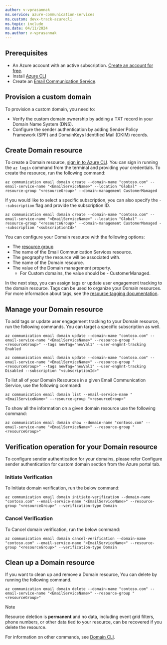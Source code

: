 ```yaml
---
author: v-vprasannak
ms.service: azure-communication-services
ms.custom: devx-track-azurecli
ms.topic: include
ms.date: 04/11/2024
ms.author: v-vprasannak
---
```


## Prerequisites

- An Azure account with an active subscription. [Create an account for free](https://azure.microsoft.com/free/dotnet/).
- Install [Azure CLI](/cli/azure/install-azure-cli-windows?tabs=azure-cli) 
- Create an [Email Communication Service](/azure/communication-services/quickstarts/email/create-email-communication-resource).

## Provision a custom domain

To provision a custom domain, you need to:
    
* Verify the custom domain ownership by adding a TXT record in your Domain Name System (DNS).
* Configure the sender authentication by adding Sender Policy Framework (SPF) and DomainKeys Identified Mail (DKIM) records.

## Create Domain resource

To create a Domain resource, [sign in to Azure CLI](/cli/azure/authenticate-azure-cli). You can sign in running the ```az login``` command from the terminal and providing your credentials. To create the resource, run the following command:

```azurepowershell-interactive
az communication email domain create --domain-name "contoso.com" --email-service-name "<EmailServiceName>" --location "Global" --resource-group "<resourceGroup>" --domain-management CustomerManaged
```

If you would like to select a specific subscription, you can also specify the ```--subscription``` flag and provide the subscription ID.
```azurepowershell-interactive
az communication email domain create --domain-name "contoso.com" --email-service-name "<EmailServiceName>" --location "Global" --resource-group "<resourceGroup>" --domain-management CustomerManaged --subscription "<subscriptionId>"
```

You can configure your Domain resource with the following options:

* The [resource group](../../../../azure-resource-manager/management/manage-resource-groups-cli.md)
* The name of the Email Communication Services resource.
* The geography the resource will be associated with.
* The name of the Domain resource.
* The value of the Domain management property.
	* For Custom domains, the value should be - CustomerManaged.

In the next step, you can assign tags or update user engagement tracking to the domain resource. Tags can be used to organize your Domain resources. For more information about tags, see the [resource tagging documentation](../../../../azure-resource-manager/management/tag-resources.md).

## Manage your Domain resource

To add tags or update user engagement tracking to your Domain resource, run the following commands. You can target a specific subscription as well.

```azurepowershell-interactive
az communication email domain update --domain-name "contoso.com" --email-service-name "<EmailServiceName>" --resource-group "<resourceGroup>" --tags newTag="newVal1" --user-engmnt-tracking Enabled

az communication email domain update --domain-name "contoso.com" --email-service-name "<EmailServiceName>" --resource-group "<resourceGroup>" --tags newTag="newVal1" --user-engmnt-tracking Disabled --subscription "<subscriptionId>"
```

To list all of your Domain Resources in a given Email Communication Service, use the following command:

```azurepowershell-interactive
az communication email domain list --email-service-name "<EmailServiceName>" --resource-group "<resourceGroup>"
```
To show all the information on a given domain resource use the following command:

```azurepowershell-interactive
az communication email domain show --domain-name "contoso.com" --email-service-name "<EmailServiceName>" --resource-group "<resourceGroup>"
```

## Verification operation for your Domain resource

To configure sender authentication for your domains, please refer Configure sender authentication for custom domain section from the Azure portal tab.

### Initiate Verification

To Initiate domain verification, run the below command:

```azurepowershell-interactive
az communication email domain initiate-verification --domain-name "contoso.com" --email-service-name "<EmailServiceName>" --resource-group "<resourceGroup>" --verification-type Domain
```

### Cancel Verification

To Cancel domain verification, run the below command:

```azurepowershell-interactive
az communication email domain cancel-verification --domain-name "contoso.com" --email-service-name "<EmailServiceName>" --resource-group "<resourceGroup>" --verification-type Domain
```

## Clean up a Domain resource

If you want to clean up and remove a Domain resource, You can delete by running the following command.

```azurepowershell-interactive
az communication email domain delete --domain-name "contoso.com" --email-service-name "<EmailServiceName>" --resource-group "<resourceGroup>"
```

> [!NOTE]
> Resource deletion is **permanent** and no data, including event grid filters, phone numbers, or other data tied to your resource, can be recovered if you delete the resource.

For information on other commands, see [Domain CLI](/cli/azure/communication/email/domain).
